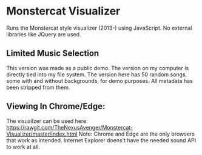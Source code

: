 # Monstercat Visualizer
Runs the Monstercat style visualizer (2013-) using JavaScript. No external libraries like JQuery are used.

## Limited Music Selection
This version was made as a public demo. The version on my computer is directly tied into my file system. The version here has 50 random songs, some with and without backgrounds, for demo purposes. All metadata has been stripped from them.

## Viewing In Chrome/Edge:
The visuailzer can be used here: https://rawgit.com/TheNexusAvenger/Monstercat-Visualizer/master/index.html
Note: Chrome and Edge are the only browsers that work as intended. Internet Explorer doens't have the needed sound API to work at all.
